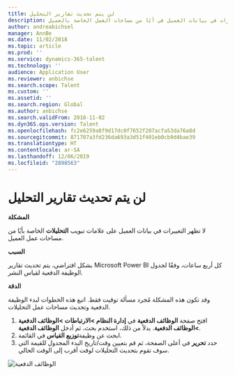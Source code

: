```yaml
---
title: لن يتم تحديث تقارير التحليل
description: يوضح هذا الموضوع ما يجب عليك القيام به إذا لم تظهر التغييرات في بيانات العميل في أيًا من مساحات العمل الخاصة بالعميل.
author: andreabichsel
manager: AnnBe
ms.date: 11/02/2018
ms.topic: article
ms.prod: ''
ms.service: dynamics-365-talent
ms.technology: ''
audience: Application User
ms.reviewer: anbichse
ms.search.scope: Talent
ms.custom: ''
ms.assetid: ''
ms.search.region: Global
ms.author: anbichse
ms.search.validFrom: 2018-11-02
ms.dyn365.ops.version: Talent
ms.openlocfilehash: fc2e6259a8f9d17dc0f7652f207acfa53da76a8d
ms.sourcegitcommit: 871707a3fd236da693a3d51f401eb0cb9d4bae39
ms.translationtype: HT
ms.contentlocale: ar-SA
ms.lasthandoff: 12/06/2019
ms.locfileid: "2898563"
---
```

# <a name="analytic-reports-are-not-updated"></a>لن يتم تحديث تقارير التحليل

**المشكلة**

لا تظهر التغييرات في بيانات العميل على علامات تبويب **التحليلات** الخاصة بأيًا من مساحات عمل العميل.

**السبب**

بشكل افتراضي، يتم تحديث تقارير Microsoft Power BI كل أربع ساعات، وفقًا لجدول الوظيفة الدفعية لقياس النشر.

**‏‏الدقة**

وقد تكون هذه المشكلة مُجرد مسألة توقيت فقط. اتبع هذه الخطوات لبدء الوظيفة الدفعية وتحديث مساحات عمل التحليلات.

1. افتح صفحة **الوظائف الدفعية** في **إدارة النظام \>الارتباطات \>الوظائف الدفعية \>الوظائف الدفعية**. بدلاً من ذلك، استخدم بحث، ثم أدخل **الوظائف الدفعية**.
1. ابحث عن وظيفة**توزيع القياس** في القائمة.
1. حدد **تحرير** في أعلى الصفحة، ثم قم بتعيين وقت/تاريخ البدء المجدول للقيمة التي سوف تقوم بتحديث التحليلات لوقت أقرب إلى الوقت الحالي.

![الوظائف الدفعية](media/batch-jobs.png)
